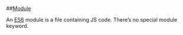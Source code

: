 ##[Module](https://hacks.mozilla.org/2015/08/es6-in-depth-modules/)

An [ES6](http://www.ecma-international.org/ecma-262/6.0/) module is a file containing JS code. 
There’s no special module keyword.
